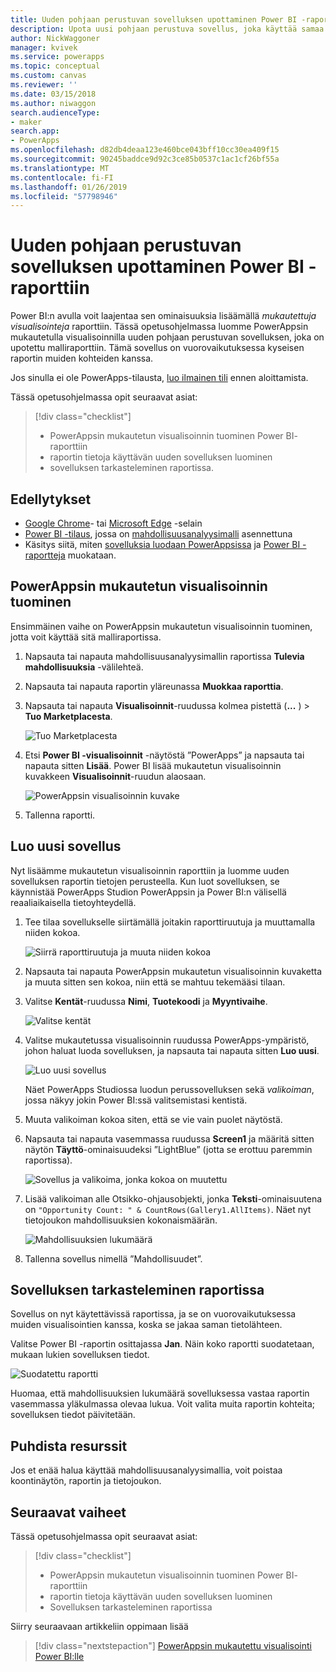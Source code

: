 ```yaml
---
title: Uuden pohjaan perustuvan sovelluksen upottaminen Power BI -raporttiin | Microsoft Docs
description: Upota uusi pohjaan perustuva sovellus, joka käyttää samaa tietolähdettä ja voidaan suodattaa samalla tavalla kuin muut raporttikohteet
author: NickWaggoner
manager: kvivek
ms.service: powerapps
ms.topic: conceptual
ms.custom: canvas
ms.reviewer: ''
ms.date: 03/15/2018
ms.author: niwaggon
search.audienceType:
- maker
search.app:
- PowerApps
ms.openlocfilehash: d82db4deaa123e460bce043bff10cc30ea409f15
ms.sourcegitcommit: 90245baddce9d92c3ce85b0537c1ac1cf26bf55a
ms.translationtype: MT
ms.contentlocale: fi-FI
ms.lasthandoff: 01/26/2019
ms.locfileid: "57798946"
---
```

# <a name="embed-a-new-canvas-app-in-a-power-bi-report"></a>Uuden pohjaan perustuvan sovelluksen upottaminen Power BI -raporttiin

Power BI:n avulla voit laajentaa sen ominaisuuksia lisäämällä *mukautettuja visualisointeja* raporttiin. Tässä opetusohjelmassa luomme PowerAppsin mukautetulla visualisoinnilla uuden pohjaan perustuvan sovelluksen, joka on upotettu malliraporttiin. Tämä sovellus on vuorovaikutuksessa kyseisen raportin muiden kohteiden kanssa.

Jos sinulla ei ole PowerApps-tilausta, [luo ilmainen tili](../signup-for-powerapps.md) ennen aloittamista.

Tässä opetusohjelmassa opit seuraavat asiat:
> [!div class="checklist"]
> * PowerAppsin mukautetun visualisoinnin tuominen Power BI- raporttiin
> * raportin tietoja käyttävän uuden sovelluksen luominen
> * sovelluksen tarkasteleminen raportissa.

## <a name="prerequisites"></a>Edellytykset

* [Google Chrome](https://www.google.com/chrome/browser/)- tai [Microsoft Edge](https://www.microsoft.com/windows/microsoft-edge) -selain
* [Power BI -tilaus](https://docs.microsoft.com/power-bi/service-self-service-signup-for-power-bi), jossa on [mahdollisuusanalyysimalli](https://docs.microsoft.com/power-bi/sample-opportunity-analysis#get-the-content-pack-for-this-sample) asennettuna
* Käsitys siitä, miten [sovelluksia luodaan PowerAppsissa](data-platform-create-app-scratch.md) ja [Power BI -raportteja](https://docs.microsoft.com/power-bi/service-the-report-editor-take-a-tour) muokataan.

## <a name="import-the-powerapps-custom-visual"></a>PowerAppsin mukautetun visualisoinnin tuominen

Ensimmäinen vaihe on PowerAppsin mukautetun visualisoinnin tuominen, jotta voit käyttää sitä malliraportissa.

1. Napsauta tai napauta mahdollisuusanalyysimallin raportissa **Tulevia mahdollisuuksia** -välilehteä.

2. Napsauta tai napauta raportin yläreunassa **Muokkaa raporttia**.

3. Napsauta tai napauta **Visualisoinnit**-ruudussa kolmea pistettä (**...** ) > **Tuo Marketplacesta**. 

    ![Tuo Marketplacesta](media/embed-powerapps-powerbi/import-visual.png)

4. Etsi **Power BI -visualisoinnit** -näytöstä ”PowerApps” ja napsauta tai napauta sitten **Lisää**. Power BI lisää mukautetun visualisoinnin kuvakkeen **Visualisoinnit**-ruudun alaosaan.

    ![PowerAppsin visualisoinnin kuvake](media/embed-powerapps-powerbi/powerapps-icon.png)

5. Tallenna raportti.

## <a name="create-a-new-app"></a>Luo uusi sovellus
Nyt lisäämme mukautetun visualisoinnin raporttiin ja luomme uuden sovelluksen raportin tietojen perusteella. Kun luot sovelluksen, se käynnistää PowerApps Studion PowerAppsin ja Power BI:n välisellä reaaliaikaisella tietoyhteydellä.

1. Tee tilaa sovellukselle siirtämällä joitakin raporttiruutuja ja muuttamalla niiden kokoa.

    ![Siirrä raporttiruutuja ja muuta niiden kokoa](media/embed-powerapps-powerbi/move-resize.png)

2. Napsauta tai napauta PowerAppsin mukautetun visualisoinnin kuvaketta ja muuta sitten sen kokoa, niin että se mahtuu tekemääsi tilaan.

3. Valitse **Kentät**-ruudussa **Nimi**, **Tuotekoodi** ja **Myyntivaihe**. 

    ![Valitse kentät](media/embed-powerapps-powerbi/select-fields.png)

4. Valitse mukautetussa visualisoinnin ruudussa PowerApps-ympäristö, johon haluat luoda sovelluksen, ja napsauta tai napauta sitten **Luo uusi**.

    ![Luo uusi sovellus](media/embed-powerapps-powerbi/create-new-app.png)

    Näet PowerApps Studiossa luodun perussovelluksen sekä *valikoiman*, jossa näkyy jokin Power BI:ssä valitsemistasi kentistä.

5.  Muuta valikoiman kokoa siten, että se vie vain puolet näytöstä. 

6. Napsauta tai napauta vasemmassa ruudussa **Screen1** ja määritä sitten näytön **Täyttö**-ominaisuudeksi ”LightBlue” (jotta se erottuu paremmin raportissa).

    ![Sovellus ja valikoima, jonka kokoa on muutettu](media/embed-powerapps-powerbi/app-gallery.png)

6. Lisää valikoiman alle Otsikko-ohjausobjekti, jonka **Teksti**-ominaisuutena on `"Opportunity Count: " & CountRows(Gallery1.AllItems)`. Näet nyt tietojoukon mahdollisuuksien kokonaismäärän.

    ![Mahdollisuuksien lukumäärä](media/embed-powerapps-powerbi/opportunity-count.png)

7. Tallenna sovellus nimellä ”Mahdollisuudet”. 


## <a name="view-the-app-in-the-report"></a>Sovelluksen tarkasteleminen raportissa
Sovellus on nyt käytettävissä raportissa, ja se on vuorovaikutuksessa muiden visualisointien kanssa, koska se jakaa saman tietolähteen.

Valitse Power BI -raportin osittajassa **Jan**. Näin koko raportti suodatetaan, mukaan lukien sovelluksen tiedot.

![Suodatettu raportti](media/embed-powerapps-powerbi/filtered-report.png)

Huomaa, että mahdollisuuksien lukumäärä sovelluksessa vastaa raportin vasemmassa yläkulmassa olevaa lukua. Voit valita muita raportin kohteita; sovelluksen tiedot päivitetään.


## <a name="clean-up-resources"></a>Puhdista resurssit
Jos et enää halua käyttää mahdollisuusanalyysimallia, voit poistaa koontinäytön, raportin ja tietojoukon.


## <a name="next-steps"></a>Seuraavat vaiheet
Tässä opetusohjelmassa opit seuraavat asiat:
> [!div class="checklist"]
> * PowerAppsin mukautetun visualisoinnin tuominen Power BI- raporttiin
> * raportin tietoja käyttävän uuden sovelluksen luominen
> * Sovelluksen tarkasteleminen raportissa

Siirry seuraavaan artikkeliin oppimaan lisää
> [!div class="nextstepaction"]
> [PowerAppsin mukautettu visualisointi Power BI:lle](powerapps-custom-visual.md)

